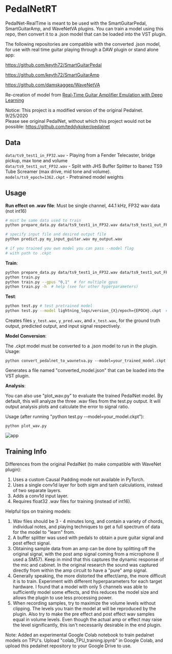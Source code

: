 # PedalNetRT

PedalNet-RealTime is meant to be used with the 
SmartGuitarPedal, SmartGuitarAmp, and WaveNetVA plugins. 
You can train a model using this repo, then convert it to a .json 
model that can be loaded into the VST plugin. 

The following repositories are compatible with the converted .json model,
for use with real time guitar playing through a DAW plugin or stand alone app:

https://github.com/keyth72/SmartGuitarPedal

https://github.com/keyth72/SmartGuitarAmp

https://github.com/damskaggep/WaveNetVA

Re-creation of model from [Real-Time Guitar Amplifier Emulation with Deep
Learning](https://www.mdpi.com/2076-3417/10/3/766/htm)

Notice:
This project is a modified version of the original Pedalnet. 9/25/2020<br>
Please see original PedalNet, without which this project would not be possible:
https://github.com/teddykoker/pedalnet

## Data

`data/ts9_test1_in_FP32.wav` - Playing from a Fender Telecaster, bridge pickup, max tone and volume<br>
`data/ts9_test1_out_FP32.wav` - Split with JHS Buffer Splitter to Ibanez TS9 Tube Screamer 
(max drive, mid tone and volume).<br>
`models/ts9_epoch=1362.ckpt` - Pretrained model weights


## Usage

**Run effect on .wav file**:
Must be single channel, 44.1 kHz, FP32 wav data (not int16)
```bash
# must be same data used to train
python prepare_data.py data/ts9_test1_in_FP32.wav data/ts9_test1_out_FP32.wav 

# specify input file and desired output file
python predict.py my_input_guitar.wav my_output.wav 

# if you trained you own model you can pass --model flag
# with path to .ckpt
```

**Train**:
```bash
python prepare_data.py data/ts9_test1_in_FP32.wav data/ts9_test1_out_FP32.wav  # or use your own!
python train.py 
python train.py --gpus "0,1"  # for multiple gpus
python train.py -h  # help (see for other hyperparameters)
```

**Test**:
```bash
python test.py # test pretrained model
python test.py --model lightning_logs/version_{X}/epoch={EPOCH}.ckpt  # test trained model
```
Creates files `y_test.wav`, `y_pred.wav`, and `x_test.wav`, for the ground truth
output, predicted output, and input signal respectively.


**Model Conversion**:

The .ckpt model must be converted to a .json model to run in the plugin.
Usage:

	python convert_pedalnet_to_wavnetva.py --model=your_trained_model.ckpt

Generates a file named "converted_model.json" that can be loaded into the VST plugin.

**Analysis**:

You can also use "plot_wav.py" to evaluate the trained PedalNet model. By 
default, this will analyze the three .wav files from the test.py output. It 
will output analysis plots and calculate the error to signal ratio. 

Usage (after running "python test.py --model=your_model.ckpt"):

	python plot_wav.py

![app](https://github.com/keyth72/pedalnet/blob/master/figures/example_plot.png)

## Training Info
Differences from the original PedalNet (to make compatible with WaveNet plugin):
1. Uses a custom Causal Padding mode not available in PyTorch.
2. Uses a single conv1d layer for both sigm and tanh calculations, instead of 
   two separate layers.
3. Adds a conv1d input layer.
4. Requires float32 .wav files for training (instead of int16).

Helpful tips on training models:
1. Wav files should be 3 - 4 minutes long, and contain a variety of
   chords, individual notes, and playing techniques to get a full spectrum
   of data for the model to "learn" from.
2. A buffer splitter was used with pedals to obtain a pure guitar signal
   and post effect signal.
3. Obtaining sample data from an amp can be done by splitting off the original 
   signal, with the post amp signal coming from a microphone (I used a SM57).
   Keep in mind that this captures the dynamic response of the mic and cabinet.
   In the original research the sound was captured directly from within the amp
   circuit to have a "pure" amp signal.
4. Generally speaking, the more distorted the effect/amp, the more difficult it
   is to train. Experiment with different hyperparameters for each target 
   hardware. I found that a model with only 5 channels was able to sufficiently
   model some effects, and this reduces the model size and allows the plugin 
   to use less processing power.
5. When recording samples, try to maximize the volume levels without clipping.
   The levels you train the model at will be reproduced by the plugin. Also try 
   to make the pre effect and post effect wav samples equal in volume levels. 
   Even though the actual amp or effect may raise the level significantly, this isn't 
   necessarily desirable in the end plugin.
   
   
 Note: Added an experimental Google Colab notebook to train pedalnet models on TPU's.
       Upload "colab_TPU_training.ipynb" in Google Colab, and upload this pedalnet
       repository to your Google Drive to use.



